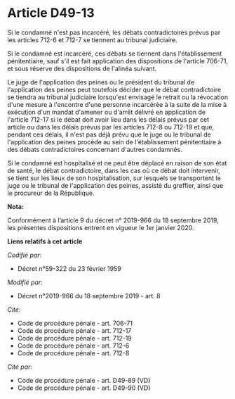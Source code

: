 # Article D49-13

Si le condamné n'est pas incarcéré, les débats contradictoires prévus par les articles 712-6 et 712-7 se tiennent au
tribunal judiciaire. 

Si le condamné est incarcéré, ces débats se tiennent dans l'établissement pénitentiaire, sauf s'il est fait application des
dispositions de l'article 706-71, et sous réserve des dispositions de l'alinéa suivant. 

Le juge de l'application des peines ou le président du tribunal de l'application des peines peut toutefois décider que le
débat contradictoire se tiendra au   tribunal judiciaire lorsqu'est envisagé le retrait ou la révocation d'une mesure à
l'encontre d'une personne incarcérée à la suite de la mise à exécution d'un mandat d'amener ou d'arrêt délivré en application
de l'article 712-17 si le débat doit avoir lieu dans les délais prévus par cet article ou dans les délais prévus par les
articles 712-8 ou 712-19 et que, pendant ces délais, il n'est pas déjà prévu que le juge ou le tribunal de l'application des
peines procède au sein de l'établissement pénitentiaire à des débats contradictoires concernant d'autres condamnés. 

Si le condamné est hospitalisé et ne peut être déplacé en raison de son état de santé, le débat contradictoire, dans les cas
où ce débat doit intervenir, se tient sur les lieux de son hospitalisation, sur lesquels se transportent le juge ou le
tribunal de l'application des peines, assisté du greffier, ainsi que le procureur de la République.

**Nota:**

Conformément à l’article 9 du décret n° 2019-966 du 18 septembre 2019, les présentes dispositions entrent en vigueur le 1er
janvier 2020.

**Liens relatifs à cet article**

_Codifié par_:

  - Décret n°59-322 du 23 février 1959

_Modifié par_:

  - Décret n°2019-966 du 18 septembre 2019 - art. 8

_Cite_:

  - Code de procédure pénale - art. 706-71
  - Code de procédure pénale - art. 712-17
  - Code de procédure pénale - art. 712-19
  - Code de procédure pénale - art. 712-6
  - Code de procédure pénale - art. 712-8

_Cité par_:

  - Code de procédure pénale - art. D49-89 (VD)
  - Code de procédure pénale - art. D49-90 (VD)
